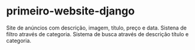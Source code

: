# primeiro-website-django 
Site de anúncios com descrição, imagem, título, preço e data. Sistena de filtro através de categoria. Sistema de busca através de descrição título e categoria.


